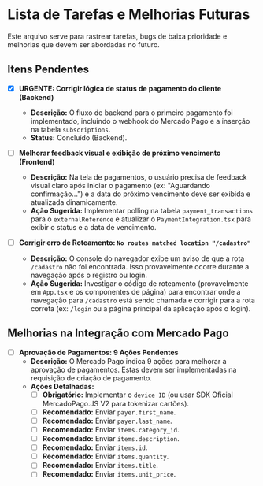 # Lista de Tarefas e Melhorias Futuras

Este arquivo serve para rastrear tarefas, bugs de baixa prioridade e melhorias que devem ser abordadas no futuro.

## Itens Pendentes

- [x] **URGENTE: Corrigir lógica de status de pagamento do cliente (Backend)**
  - **Descrição:** O fluxo de backend para o primeiro pagamento foi implementado, incluindo o webhook do Mercado Pago e a inserção na tabela `subscriptions`.
  - **Status:** Concluído (Backend).

- [ ] **Melhorar feedback visual e exibição de próximo vencimento (Frontend)**
  - **Descrição:** Na tela de pagamentos, o usuário precisa de feedback visual claro após iniciar o pagamento (ex: "Aguardando confirmação...") e a data do próximo vencimento deve ser exibida e atualizada dinamicamente.
  - **Ação Sugerida:** Implementar polling na tabela `payment_transactions` para o `externalReference` e atualizar o `PaymentIntegration.tsx` para exibir o status e a data de vencimento.

- [ ] **Corrigir erro de Roteamento: `No routes matched location "/cadastro"`**
  - **Descrição:** O console do navegador exibe um aviso de que a rota `/cadastro` não foi encontrada. Isso provavelmente ocorre durante a navegação após o registro ou login.
  - **Ação Sugerida:** Investigar o código de roteamento (provavelmente em `App.tsx` e os componentes de página) para encontrar onde a navegação para `/cadastro` está sendo chamada e corrigir para a rota correta (ex: `/login` ou a página principal da aplicação após o login).

## Melhorias na Integração com Mercado Pago

- [ ] **Aprovação de Pagamentos: 9 Ações Pendentes**
  - **Descrição:** O Mercado Pago indica 9 ações para melhorar a aprovação de pagamentos. Estas devem ser implementadas na requisição de criação de pagamento.
  - **Ações Detalhadas:**
    - [ ] **Obrigatório:** Implementar o `device ID` (ou usar SDK Oficial MercadoPago.JS V2 para tokenizar cartões).
    - [ ] **Recomendado:** Enviar `payer.first_name`.
    - [ ] **Recomendado:** Enviar `payer.last_name`.
    - [ ] **Recomendado:** Enviar `items.category_id`.
    - [ ] **Recomendado:** Enviar `items.description`.
    - [ ] **Recomendado:** Enviar `items.id`.
    - [ ] **Recomendado:** Enviar `items.quantity`.
    - [ ] **Recomendado:** Enviar `items.title`.
    - [ ] **Recomendado:** Enviar `items.unit_price`.